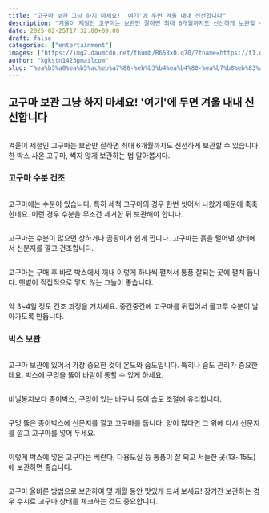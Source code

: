 ```yaml
---
title: "고구마 보관 그냥 하지 마세요! '여기'에 두면 겨울 내내 신선합니다"
description: "겨울이 제철인 고구마는 보관만 잘하면 최대 6개월까지도 신선하게 보관할 수 있습니다. 한 박스 사온 고구마, 썩지 않게 보관하는 법 알아봅시다."
date: 2025-02-25T17:32:00+09:00
draft: false
categories: ["entertainment"]
images: ["https://img2.daumcdn.net/thumb/R658x0.q70/?fname=https://t1.daumcdn.net/news/202502/24/tenbody/20250224160002545vnqx.jpg", "https://img2.daumcdn.net/thumb/R658x0.q70/?fname=https://t1.daumcdn.net/news/202502/24/tenbody/20250224160002834hcqq.jpg", "https://img2.daumcdn.net/thumb/R658x0.q70/?fname=https://t1.daumcdn.net/news/202502/24/tenbody/20250224160003073lpmc.jpg", "https://img1.daumcdn.net/thumb/R658x0.q70/?fname=https://t1.daumcdn.net/news/202502/24/tenbody/20250224160003680fksw.jpg", "https://img3.daumcdn.net/thumb/R658x0.q70/?fname=https://t1.daumcdn.net/news/202502/24/tenbody/20250224160003963zyey.jpg"]
author: "kgkstn1423gmailcom"
slug: "%ea%b3%a0%ea%b5%ac%eb%a7%88-%eb%b3%b4%ea%b4%80-%ea%b7%b8%eb%83%a5-%ed%95%98%ec%a7%80-%eb%a7%88%ec%84%b8%ec%9a%94-%ec%97%ac%ea%b8%b0%ec%97%90-%eb%91%90%eb%a9%b4-%ea%b2%a8%ec%9a%b8-%eb%82%b4"
---
```


<h2 >고구마 보관 그냥 하지 마세요! '여기'에 두면 겨울 내내 신선합니다</h2> <figure ><img src="https://img2.daumcdn.net/thumb/R658x0.q70/?fname=https://t1.daumcdn.net/news/202502/24/tenbody/20250224160002545vnqx.jpg" alt=""/></figure> <p>겨울이 제철인 고구마는 보관만 잘하면 최대 6개월까지도 신선하게 보관할 수 있습니다. 한 박스 사온 고구마, 썩지 않게 보관하는 법 알아봅시다.</p> <h3 >고구마 수분 건조</h3> <figure ><img src="https://img2.daumcdn.net/thumb/R658x0.q70/?fname=https://t1.daumcdn.net/news/202502/24/tenbody/20250224160002834hcqq.jpg" alt=""/></figure> <p>고구마에는 수분이 있습니다. 특히 세척 고구마의 경우 한번 씻어서 나왔기 때문에 축축한데요. 이런 경우 수분을 무조건 제거한 뒤 보관해야 합니다.</p> <figure ><img src="https://img2.daumcdn.net/thumb/R658x0.q70/?fname=https://t1.daumcdn.net/news/202502/24/tenbody/20250224160003073lpmc.jpg" alt=""/></figure> <p>고구마는 수분이 많으면 상하거나 곰팡이가 쉽게 핍니다. 고구마는 흙을 털어낸 상태에서 신분지를 깔고 건조합니다.</p> <figure ><img src="https://img1.daumcdn.net/thumb/R658x0.q70/?fname=https://t1.daumcdn.net/news/202502/24/tenbody/20250224160003680fksw.jpg" alt=""/></figure> <p>고구마는 구매 후 바로 박스에서 꺼내 이렇게 하나씩 펼쳐서 통풍 잘되는 곳에 펼쳐 둡니다. 햇볕이 직접적으로 닿지 않는 그늘이 좋습니다.</p> <figure ><img src="https://img3.daumcdn.net/thumb/R658x0.q70/?fname=https://t1.daumcdn.net/news/202502/24/tenbody/20250224160003963zyey.jpg" alt=""/></figure> <p>약 3~4일 정도 건조 과정을 거치세요. 중간중간에 고구마를 뒤집어서 골고루 수분이 날아가도록 만듭니다.</p> <h3 >박스 보관</h3> <figure ><img src="https://img2.daumcdn.net/thumb/R658x0.q70/?fname=https://t1.daumcdn.net/news/202502/24/tenbody/20250224160004262ncva.jpg" alt=""/></figure> <p>고구마 보관에 있어서 가장 중요한 것이 온도와 습도입니다. 특히나 습도 관리가 중요한데요. 박스에 구멍을 뚫어 바람이 통할 수 있게 하세요.</p> <figure ><img src="https://img4.daumcdn.net/thumb/R658x0.q70/?fname=https://t1.daumcdn.net/news/202502/24/tenbody/20250224160004468yrpp.jpg" alt=""/></figure> <p>비닐봉지보다 종이박스, 구멍이 있는 바구니 등이 습도 조절에 유리합니다.</p> <figure ><img src="https://img1.daumcdn.net/thumb/R658x0.q70/?fname=https://t1.daumcdn.net/news/202502/24/tenbody/20250224160004717sldi.jpg" alt=""/></figure> <p>구멍 뚫은 종이박스에 신문지를 깔고 고구마를 둡니다. 양이 많다면 그 위에 다시 신문지를 깔고 고구마를 넣어 두세요.</p> <figure ><img src="https://img2.daumcdn.net/thumb/R658x0.q70/?fname=https://t1.daumcdn.net/news/202502/24/tenbody/20250224160004931cpya.jpg" alt=""/></figure> <p>이렇게 박스에 넣은 고구마는 베란다, 다용도실 등 통풍이 잘 되고 서늘한 곳(13~15도)에 보관하면 좋습니다.</p> <figure ><img src="https://img4.daumcdn.net/thumb/R658x0.q70/?fname=https://t1.daumcdn.net/news/202502/24/tenbody/20250224160005177mgpv.jpg" alt=""/></figure> <p>고구마 올바른 방법으로 보관하여 몇 개월 동안 맛있게 드셔 보세요! 장기간 보관하는 경우 수시로 고구마 상태를 체크하는 것도 중요합니다.</p>